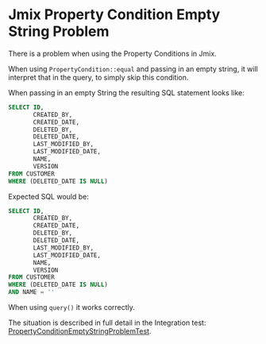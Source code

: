 # Jmix Property Condition Empty String Problem

There is a problem when using the Property Conditions in Jmix.

When using `PropertyCondition::equal` and passing in an empty string, it will interpret that in the query,
to simply skip this condition.

When passing in an empty String the resulting SQL statement looks like:

```sql
SELECT ID,
       CREATED_BY,
       CREATED_DATE,
       DELETED_BY,
       DELETED_DATE,
       LAST_MODIFIED_BY,
       LAST_MODIFIED_DATE,
       NAME,
       VERSION
FROM CUSTOMER
WHERE (DELETED_DATE IS NULL)
```

Expected SQL would be:

```sql
SELECT ID,
       CREATED_BY,
       CREATED_DATE,
       DELETED_BY,
       DELETED_DATE,
       LAST_MODIFIED_BY,
       LAST_MODIFIED_DATE,
       NAME,
       VERSION
FROM CUSTOMER
WHERE (DELETED_DATE IS NULL)
AND NAME = ''
```

When using `query()` it works correctly.

The situation is described in full detail in the Integration test: [PropertyConditionEmptyStringProblemTest](src/test/java/com/company/problem/PropertyConditionEmptyStringProblemTest.java).
